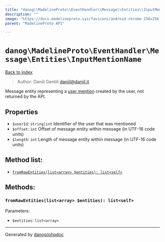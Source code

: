 ```yaml
---
title: "danog\\MadelineProto\\EventHandler\\Message\\Entities\\InputMentionName: Message entity representing a [user mention](https://core.telegram.org/api/mentions) created by the user, not returned by the API."
description: ""
image: "https://docs.madelineproto.xyz/favicons/android-chrome-256x256.png"
parent: "MadelineProto API"

---
```

# `danog\MadelineProto\EventHandler\Message\Entities\InputMentionName`
[Back to index](../../../../../index.html)

> Author: Daniil Gentili <daniil@daniil.it>  
  

Message entity representing a [user mention](https://core.telegram.org/api/mentions) created by the user, not returned by the API.  



## Properties
* `$userId`: `string|int` Identifier of the user that was mentioned
* `$offset`: `int` Offset of message entity within message (in UTF-16 code units)
* `$length`: `int` Length of message entity within message (in UTF-16 code units)

## Method list:
* [`fromRawEntities(list<array> $entities): list<self>`](#fromrawentities-list-array-entities-list-self)

## Methods:
### `fromRawEntities(list<array> $entities): list<self>`




Parameters:

* `$entities`: `list<array>`   



---
Generated by [danog/phpdoc](https://phpdoc.daniil.it)
